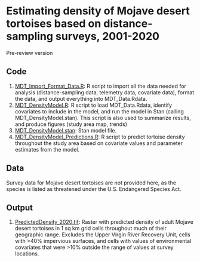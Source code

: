 # Estimating density of Mojave desert tortoises based on distance-sampling surveys, 2001-2020

Pre-review version

## Code
1. [MDT_Import_Format_Data.R](MDT_Import_Format_Data.R): R script to import all the data needed for analysis (distance-sampling data, telemetry data, covariate data), format the data, and output everything into MDT_Data.Rdata.
2. [MDT_DensityModel.R](MDT_DensityModel.R): R script to load MDT_Data.Rdata, identify covariates to include in the model, and run the model in Stan (calling MDT_DensityModel.stan). This script is also used to summarize results, and produce figures (study area map, trends)
3. [MDT_DensityModel.stan](MDT_DensityModel.stan): Stan model file.
4. [MDT_DensityModel_Predictions.R](MDT_DensityModel_Predictions.R): R script to predict tortoise density throughout the study area based on covariate values and parameter estimates from the model.

## Data
Survey data for Mojave desert tortoises are not provided here, as the species is listed as threatened under the U.S. Endangered Species Act. 

## Output
1. [PredictedDensity_2020.tif](PredictedDensity_2020.tif): Raster with predicted density of adult Mojave desert tortoises in 1 sq km grid cells throughout much of their geographic range. Excludes the Upper Virgin River Recovery Unit, cells with >40% impervious surfaces, and cells with values of environmental covariates that were >10% outside the range of values at survey locations. 
